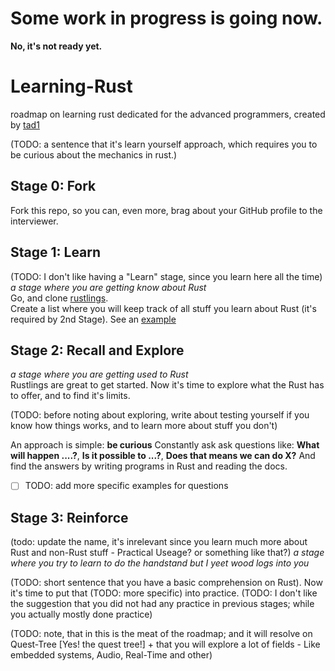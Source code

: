 # Some work in progress is going now.
**No, it's not ready yet.**

# Learning-Rust
roadmap on learning rust dedicated for the advanced programmers, created by [tad1](https://github.com/tad1)  

(TODO: a sentence that it's learn yourself approach, which requires you to be curious about the mechanics in rust.)

## Stage 0: Fork
Fork this repo, so you can, even more, brag about your GitHub profile to the interviewer.

## Stage 1: Learn
(TODO: I don't like having a "Learn" stage, since you learn here all the time)
*a stage where you are getting know about Rust*  
Go, and clone [rustlings](https://github.com/rust-lang/rustlings).  
Create a list where you will keep track of all stuff you learn about Rust (it's required by 2nd Stage). See an [example](https://raw.githubusercontent.com/tad1/Learning-Rust/main/Somewhat%20List.md)  


## Stage 2: Recall and Explore
*a stage where you are getting used to Rust*  
Rustlings are great to get started. Now it's time to explore what the Rust has to offer, and to find it's limits.

(TODO: before noting about exploring, write about testing yourself if you know how things works, and to learn more about stuff you don't)

An approach is simple: **be curious**
Constantly ask ask questions like: **What will happen ....?**, **Is it possible to ...?**, **Does that means we can do X?**
And find the answers by writing programs in Rust and reading the docs.

- [ ] TODO: add more specific examples for questions 

## Stage 3: Reinforce
(todo: update the name, it's inrelevant since you learn much more about Rust and non-Rust stuff - Practical Useage? or something like that?)
*a stage where you try to learn to do the handstand but I yeet wood logs into you*</br>

(TODO: short sentence that you have a basic comprehension on Rust).
Now it's time to put that (TODO: more specific) into practice.
(TODO: I don't like the suggestion that you did not had any practice in previous stages; while you actually mostly done practice)

(TODO: note, that in this is the meat of the roadmap; and it will resolve on Quest-Tree [Yes! the quest tree!] + that you will explore a lot of fields - Like embedded systems, Audio, Real-Time and other)
